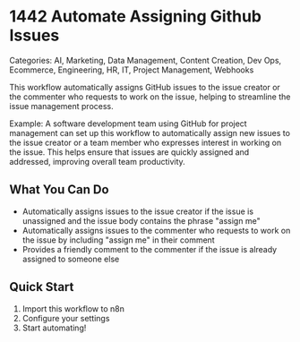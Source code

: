 # 1442 Automate Assigning Github Issues

Categories: AI, Marketing, Data Management, Content Creation, Dev Ops, Ecommerce, Engineering, HR, IT, Project Management, Webhooks

This workflow automatically assigns GitHub issues to the issue creator or the commenter who requests to work on the issue, helping to streamline the issue management process.

Example: A software development team using GitHub for project management can set up this workflow to automatically assign new issues to the issue creator or a team member who expresses interest in working on the issue. This helps ensure that issues are quickly assigned and addressed, improving overall team productivity.

## What You Can Do
- Automatically assigns issues to the issue creator if the issue is unassigned and the issue body contains the phrase "assign me"
- Automatically assigns issues to the commenter who requests to work on the issue by including "assign me" in their comment
- Provides a friendly comment to the commenter if the issue is already assigned to someone else

## Quick Start
1. Import this workflow to n8n
2. Configure your settings
3. Start automating!


